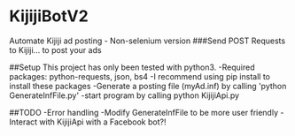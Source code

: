 # KijijiBotV2
Automate Kijiji ad posting - Non-selenium version
###Send POST Requests to Kijiji... to post your ads

##Setup
This project has only been tested with python3. 
-Required packages: python-requests, json, bs4
-I recommend using pip install to install these packages
-Generate a posting file (myAd.inf) by calling 'python GenerateInfFile.py'
-start program by calling python KijijiApi.py

##TODO 
-Error handling
-Modify GenerateInfFile to be more user friendly
-Interact with KijijiApi with a Facebook bot?!

